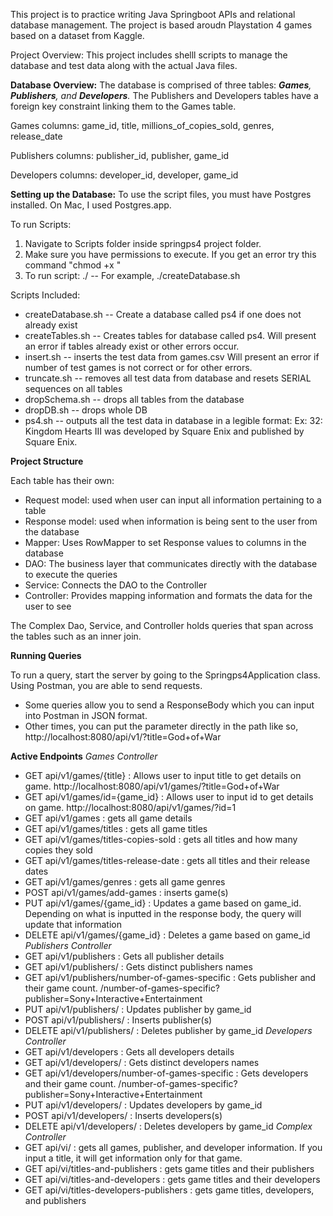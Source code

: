This project is to practice writing Java Springboot APIs and relational database management. The project is based aroudn Playstation 4 games based on a dataset from Kaggle. 

Project Overview:
This project includes shelll scripts to manage the database and test data along with the actual Java files. 

**Database Overview:**
The database is comprised of three tables: _**Games**, **Publishers**, and **Developers**._ The Publishers and Developers tables have a foreign key constraint linking them to the Games table. 

Games columns: game_id, title, millions_of_copies_sold, genres, release_date

Publishers columns: publisher_id, publisher, game_id

Developers columns: developer_id, developer, game_id

**Setting up the Database:**
To use the script files, you must have Postgres installed. On Mac, I used Postgres.app. 

To run Scripts:
  1. Navigate to Scripts folder inside springps4 project folder.
  2. Make sure you have permissions to execute. If you get an error try this command "chmod +x "
  3. To run script: ./ -- For example, ./createDatabase.sh

Scripts Included:
  - createDatabase.sh -- Create a database called ps4 if one does not already exist
  - createTables.sh -- Creates tables for database called ps4. Will present an error if tables already exist or other errors occur.
  - insert.sh -- inserts the test data from games.csv Will present an error if number of test games is not correct or for other errors.
  - truncate.sh -- removes all test data from database and resets SERIAL sequences on all tables
  - dropSchema.sh -- drops all tables from the database
  - dropDB.sh -- drops whole DB
  - ps4.sh -- outputs all the test data in database in a legible format: Ex: 32: Kingdom Hearts III was developed by Square Enix and published by Square Enix.

**Project Structure**

Each table has their own:
  - Request model: used when user can input all information pertaining to a table
  - Response model: used when information is being sent to the user from the database
  - Mapper: Uses RowMapper to set Response values to columns in the database
  - DAO: The business layer that communicates directly with the database to execute the queries
  - Service: Connects the DAO to the Controller
  - Controller: Provides mapping information and formats the data for the user to see

The Complex Dao, Service, and Controller holds queries that span across the tables such as an inner join. 

**Running Queries**

To run a query, start the server by going to the Springps4Application class. Using Postman, you are able to send requests. 
 - Some queries allow you to send a ResponseBody which you can input into Postman in JSON format.
 - Other times, you can put the parameter directly in the path like so, http://localhost:8080/api/v1/?title=God+of+War

**Active Endpoints**
_Games Controller_
 - GET api/v1/games/{title} : Allows user to input title to get details on game. http://localhost:8080/api/v1/games/?title=God+of+War
 - GET api/v1/games/id={game_id} : Allows user to input id to get details on game. http://localhost:8080/api/v1/games/?id=1
 - GET api/v1/games : gets all game details
 - GET api/v1/games/titles : gets all game titles
 - GET api/v1/games/titles-copies-sold : gets all titles and how many copies they sold 
 - GET api/v1/games/titles-release-date : gets all titles and their release dates
 - GET api/v1/games/genres : gets all game genres
 - POST api/v1/games/add-games : inserts game(s)
 - PUT api/v1/games/{game_id} : Updates a game based on game_id. Depending on what is inputted in the response body, the query will update that information
 - DELETE api/v1/games/{game_id} : Deletes a game based on game_id
_Publishers Controller_
 - GET api/v1/publishers : Gets all publisher details
 - GET api/v1/publishers/ : Gets distinct publishers names
 - GET api/v1/publishers/number-of-games-specific : Gets publisher and their game count. /number-of-games-specific?publisher=Sony+Interactive+Entertainment
 - PUT api/v1/publishers/ : Updates publisher by game_id
 - POST api/v1/publishers/ : Inserts publisher(s)
 - DELETE api/v1/publishers/ : Deletes publisher by game_id
_Developers Controller_
 - GET api/v1/developers : Gets all developers details
 - GET api/v1/developers/ : Gets distinct developers names
 - GET api/v1/developers/number-of-games-specific : Gets developers and their game count. /number-of-games-specific?publisher=Sony+Interactive+Entertainment
 - PUT api/v1/developers/ : Updates developers by game_id
 - POST api/v1/developers/ : Inserts developers(s)
 - DELETE api/v1/developers/ : Deletes developers by game_id
_Complex Controller_
 - GET api/vi/ : gets all games, publisher, and developer information. If you input a title, it will get information only for that game.
 - GET api/vi/titles-and-publishers : gets game titles and their publishers
 - GET api/vi/titles-and-developers : gets game titles and their developers
 - GET api/vi/titles-developers-publishers : gets game titles, developers, and publishers
